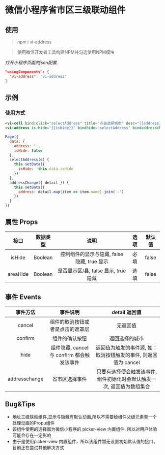 # 微信小程序省市区三级联动组件

## 使用

> npm i vi-address <br >

> 使用微信开发者工具构建NPM并勾选使用NPM模块 <br >

*打开小程序页面的json配置.*

```json
"usingComponents": {
  "vi-address": "vi-address"
}
```



## 示例

<!-- visionUI code example -->

<!-- code example -->

### 使用方式

```html
<vi-cell bind:click="selectAddress" title="点击选择城市" desc="{{address}}"></vi-cell>
<vi-address is-hide="{{isHide}}" bindhide="selectAddress" bindaddresschange="addressChange"></vi-address>
```

```javascript
Page({
  data: {
    address: '',
    isHide: false
  },
  selectAddress(e) {
    this.setData({
      isHide: !this.data.isHide
    })
  },
  addressChange({ detail }) {
    this.setData({
      address: detail.map(item => item.name).join('-')
    })
  }
})
```

<!-- visionUI code example -->

## 属性 Props

| 接口 | 数据类型 | 说明 | 选项 | 默认值 |
| :--: | :--: | :--: | :--: | :--: |
| isHide | Boolean | 控制组件的显示与隐藏, false 隐藏, true 显示 | 必填 | false |
| areaHide | Boolean | 是否显示区/县, false 显示, true 隐藏 | 选填 | false |

## 事件 Events

| 事件方法 | 事件说明 | detail 返回值 |
| :--: | :--: | :--: |
| cancel | 组件的取消按钮或者是点击的遮罩层 | 无返回值 |
| confirm | 组件的确认按钮 | 返回选择的城市  |
| hide | 组件隐藏, cancel 与 confirm 都会触发该事件 | 返回值为触发的事件源, 如：取消按钮触发的事件, 则返回值为 cancel |
| addresschange | 省市区选择事件 | 只要有选择便会触发该事件, 组件初始化时会默认触发一次, 返回值为数组集合 |

## Bug&Tips

+ 地址三级联动组件,显示与隐藏有默认动画,所以不需要给组件父级元素套一个处理动画的Propu组件
+ 该组件使用的选择器为微信小程序的 picker-view 内置组件, 所以对用户体验可能会存在一定影响
+ 由于是使用picker-view 内置组件，所以该组件暂无设置初始默认值的接口。目前正在尝试其他解决方式